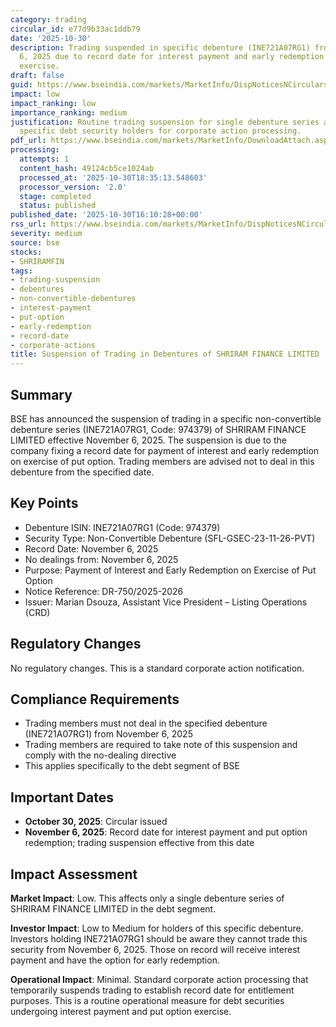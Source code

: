 ```yaml
---
category: trading
circular_id: e77d9b33ac1ddb79
date: '2025-10-30'
description: Trading suspended in specific debenture (INE721A07RG1) from November
  6, 2025 due to record date for interest payment and early redemption on put option
  exercise.
draft: false
guid: https://www.bseindia.com/markets/MarketInfo/DispNoticesNCirculars.aspx?Noticeid={41C321E4-6602-4894-A225-A57F11A44462}&noticeno=20251030-61&dt=10/30/2025&icount=61&totcount=63&flag=0
impact: low
impact_ranking: low
importance_ranking: medium
justification: Routine trading suspension for single debenture series affecting only
  specific debt security holders for corporate action processing.
pdf_url: https://www.bseindia.com/markets/MarketInfo/DownloadAttach.aspx?id=20251030-61&attachedId=
processing:
  attempts: 1
  content_hash: 49124cb5ce1024ab
  processed_at: '2025-10-30T18:35:13.548603'
  processor_version: '2.0'
  stage: completed
  status: published
published_date: '2025-10-30T16:10:28+00:00'
rss_url: https://www.bseindia.com/markets/MarketInfo/DispNoticesNCirculars.aspx?Noticeid={41C321E4-6602-4894-A225-A57F11A44462}&noticeno=20251030-61&dt=10/30/2025&icount=61&totcount=63&flag=0
severity: medium
source: bse
stocks:
- SHRIRAMFIN
tags:
- trading-suspension
- debentures
- non-convertible-debentures
- interest-payment
- put-option
- early-redemption
- record-date
- corporate-actions
title: Suspension of Trading in Debentures of SHRIRAM FINANCE LIMITED
---
```


## Summary

BSE has announced the suspension of trading in a specific non-convertible debenture series (INE721A07RG1, Code: 974379) of SHRIRAM FINANCE LIMITED effective November 6, 2025. The suspension is due to the company fixing a record date for payment of interest and early redemption on exercise of put option. Trading members are advised not to deal in this debenture from the specified date.

## Key Points

- Debenture ISIN: INE721A07RG1 (Code: 974379)
- Security Type: Non-Convertible Debenture (SFL-GSEC-23-11-26-PVT)
- Record Date: November 6, 2025
- No dealings from: November 6, 2025
- Purpose: Payment of Interest and Early Redemption on Exercise of Put Option
- Notice Reference: DR-750/2025-2026
- Issuer: Marian Dsouza, Assistant Vice President – Listing Operations (CRD)

## Regulatory Changes

No regulatory changes. This is a standard corporate action notification.

## Compliance Requirements

- Trading members must not deal in the specified debenture (INE721A07RG1) from November 6, 2025
- Trading members are required to take note of this suspension and comply with the no-dealing directive
- This applies specifically to the debt segment of BSE

## Important Dates

- **October 30, 2025**: Circular issued
- **November 6, 2025**: Record date for interest payment and put option redemption; trading suspension effective from this date

## Impact Assessment

**Market Impact**: Low. This affects only a single debenture series of SHRIRAM FINANCE LIMITED in the debt segment.

**Investor Impact**: Low to Medium for holders of this specific debenture. Investors holding INE721A07RG1 should be aware they cannot trade this security from November 6, 2025. Those on record will receive interest payment and have the option for early redemption.

**Operational Impact**: Minimal. Standard corporate action processing that temporarily suspends trading to establish record date for entitlement purposes. This is a routine operational measure for debt securities undergoing interest payment and put option exercise.
